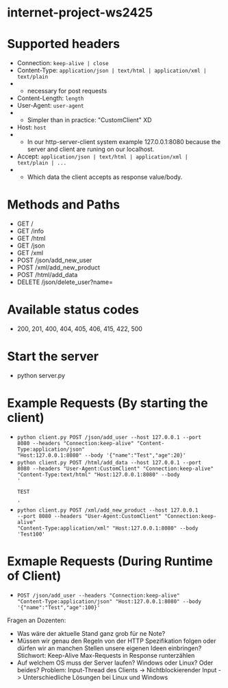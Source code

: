 # internet-project-ws2425

# Supported headers
- Connection: <code>keep-alive | close</code>
- Content-Type: <code>application/json | text/html | application/xml | text/plain</code>
- - necessary for post requests
- Content-Length: <code>length</code>
- User-Agent: <code>user-agent</code>
- - Simpler than in practice: "CustomClient" XD
- Host: <code>host</code>
- - In our http-server-client system example 127.0.0.1:8080 because the server and client are runing on our localhost.
- Accept: <code>application/json | text/html | application/xml | text/plain | ...</code>
- - Which data the client accepts as response value/body.

# Methods and Paths
- GET /
- GET /info
- GET /html
- GET /json
- GET /xml
- POST /json/add_new_user
- POST /xml/add_new_product
- POST /html/add_data
- DELETE /json/delete_user?name=<user>

# Available status codes
- 200, 201, 400, 404, 405, 406, 415, 422, 500

# Start the server
- python server.py

# Example Requests (By starting the client)
- <code>python client.py POST /json/add_user --host 127.0.0.1 --port 8080 --headers "Connection:keep-alive" "Content-Type:application/json" "Host:127.0.0.1:8080" --body '{\"name\":\"Test\",\"age\":20}'</code>
- <code>python client.py POST /html/add_data --host 127.0.0.1 --port 8080 --headers "User-Agent:CustomClient" "Connection:keep-alive" "Content-Type:text/html" "Host:127.0.0.1:8080" --body '<div><p>TEST</p></div>'</code>
- <code>python client.py POST /xml/add_new_product --host 127.0.0.1 --port 8080 --headers "User-Agent:CustomClient" "Connection:keep-alive" "Content-Type:application/xml" "Host:127.0.0.1:8080" --body '<product>Test</product><price>100</price>'</code>

# Exmaple Requests (During Runtime of Client)
- <code>POST /json/add_user --headers "Connection:keep-alive" "Content-Type:application/json" "Host:127.0.0.1:8080" --body '{\"name\":\"Test\",\"age\":100}'</code>


Fragen an Dozenten:
- Was wäre der aktuelle Stand ganz grob für ne Note?
- Müssen wir genau den Regeln von der HTTP Spezifikation folgen oder dürfen wir an manchen Stellen unsere eigenen Ideen einbringen? Stichwort: Keep-Alive Max-Requests in Response runterzählen
- Auf welchem OS muss der Server laufen? Windows oder Linux? Oder beides? Problem: Input-Thread des Clients -> Nichtblockierender Input -> Unterschiedliche Lösungen bei Linux und Windows